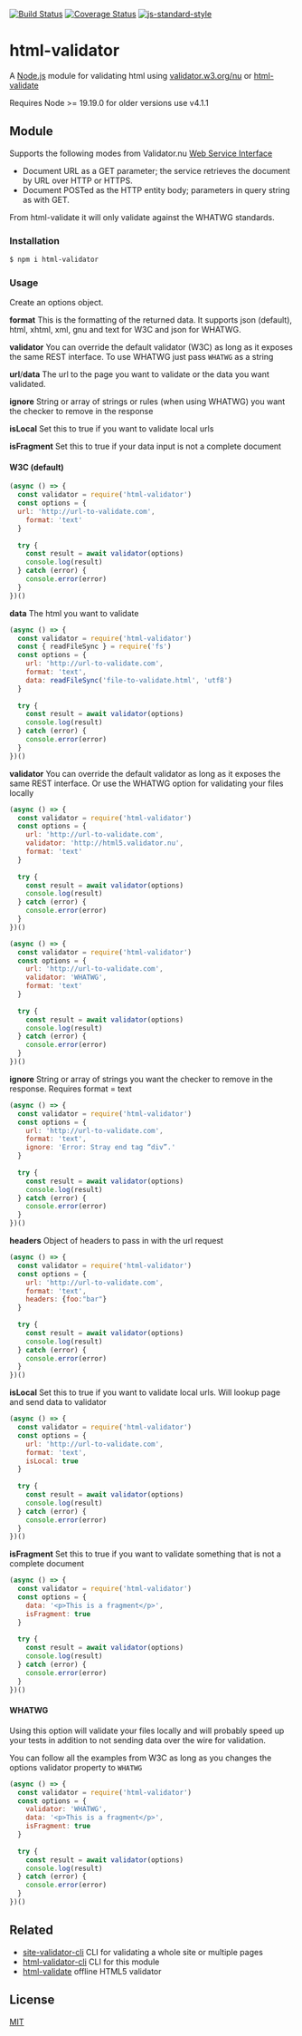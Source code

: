 [![Build Status](https://travis-ci.org/zrrrzzt/html-validator.svg?branch=master)](https://travis-ci.org/zrrrzzt/html-validator)
[![Coverage Status](https://coveralls.io/repos/zrrrzzt/html-validator/badge.svg?branch=master&service=github)](https://coveralls.io/github/zrrrzzt/html-validator?branch=master)
[![js-standard-style](https://img.shields.io/badge/code%20style-standard-brightgreen.svg?style=flat)](https://github.com/feross/standard)

# html-validator

A [Node.js](https://nodejs.org/) module for validating html using [validator.w3.org/nu](https://validator.w3.org/nu/) or [html-validate](https://html-validate.org/)

Requires Node >= 19.19.0 for older versions use v4.1.1

## Module

Supports the following modes from Validator.nu [Web Service Interface](https://github.com/validator/validator/wiki/Service-%C2%BB-HTTP-interface)
- Document URL as a GET parameter; the service retrieves the document by URL over HTTP or HTTPS.
- Document POSTed as the HTTP entity body; parameters in query string as with GET.

From html-validate it will only validate against the WHATWG standards.

### Installation

```sh
$ npm i html-validator
```
### Usage

Create an options object.

**format** This is the formatting of the returned data. It supports json (default), html, xhtml, xml, gnu and text for W3C and json for WHATWG.

**validator** You can override the default validator (W3C) as long as it exposes the same REST interface. To use WHATWG just pass `WHATWG` as a string

**url**/**data** The url to the page you want to validate or the data you want validated.

**ignore** String or array of strings or rules (when using WHATWG) you want the checker to remove in the response

**isLocal** Set this to true if you want to validate local urls

**isFragment** Set this to true if your data input is not a complete document


#### W3C (default)

```JavaScript
(async () => {
  const validator = require('html-validator')
  const options = {
  url: 'http://url-to-validate.com',
    format: 'text'
  }
  
  try {
    const result = await validator(options)
    console.log(result)
  } catch (error) {
    console.error(error)
  }
})()
```
**data** The html you want to validate

```JavaScript
(async () => {
  const validator = require('html-validator')
  const { readFileSync } = require('fs')
  const options = {
    url: 'http://url-to-validate.com',
    format: 'text',
    data: readFileSync('file-to-validate.html', 'utf8')
  }
  
  try {
    const result = await validator(options)
    console.log(result)
  } catch (error) {
    console.error(error)
  }
})()
```

**validator** You can override the default validator as long as it exposes the same REST interface. Or use the WHATWG option for validating your files locally

```JavaScript
(async () => {
  const validator = require('html-validator')
  const options = {
    url: 'http://url-to-validate.com',
    validator: 'http://html5.validator.nu',
    format: 'text'
  }
  
  try {
    const result = await validator(options)
    console.log(result)
  } catch (error) {
    console.error(error)
  }
})()
```

```JavaScript
(async () => {
  const validator = require('html-validator')
  const options = {
    url: 'http://url-to-validate.com',
    validator: 'WHATWG',
    format: 'text'
  }
  
  try {
    const result = await validator(options)
    console.log(result)
  } catch (error) {
    console.error(error)
  }
})()
```

**ignore** String or array of strings you want the checker to remove in the response. Requires format = text

```JavaScript
(async () => {
  const validator = require('html-validator')
  const options = {
    url: 'http://url-to-validate.com',
    format: 'text',
    ignore: 'Error: Stray end tag “div”.'
  }
  
  try {
    const result = await validator(options)
    console.log(result)
  } catch (error) {
    console.error(error)
  }
})()
```

**headers** Object of headers to pass in with the url request

```JavaScript
(async () => {
  const validator = require('html-validator')
  const options = {
    url: 'http://url-to-validate.com',
    format: 'text',
    headers: {foo:"bar"}
  }
  
  try {
    const result = await validator(options)
    console.log(result)
  } catch (error) {
    console.error(error)
  }
})()
```

**isLocal** Set this to true if you want to validate local urls. Will lookup page and send data to validator

```JavaScript
(async () => {
  const validator = require('html-validator')
  const options = {
    url: 'http://url-to-validate.com',
    format: 'text',
    isLocal: true
  }
  
  try {
    const result = await validator(options)
    console.log(result)
  } catch (error) {
    console.error(error)
  }
})()
```

**isFragment** Set this to true if you want to validate something that is not a complete document

```JavaScript
(async () => {
  const validator = require('html-validator')
  const options = {
    data: '<p>This is a fragment</p>',
    isFragment: true
  }
  
  try {
    const result = await validator(options)
    console.log(result)
  } catch (error) {
    console.error(error)
  }
})()
```

#### WHATWG

Using this option will validate your files locally and will probably speed up your tests in addition to not sending data over the wire for validation.

You can follow all the examples from W3C as long as you changes the options validator property to `WHATWG`

```JavaScript
(async () => {
  const validator = require('html-validator')
  const options = {
    validator: 'WHATWG',
    data: '<p>This is a fragment</p>',
    isFragment: true
  }
  
  try {
    const result = await validator(options)
    console.log(result)
  } catch (error) {
    console.error(error)
  }
})()
```

## Related

- [site-validator-cli](https://github.com/p1ho/site-validator-cli) CLI for validating a whole site or multiple pages
- [html-validator-cli](https://github.com/zrrrzzt/html-validator-cli) CLI for this module
- [html-validate](https://www.npmjs.com/package/html-validate) offline HTML5 validator

## License

[MIT](LICENSE)

